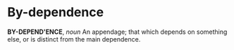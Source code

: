 # By-dependence

**BY-DEPEND'ENCE**, _noun_ An appendage; that which depends on something else, or is distinct from the main dependence.